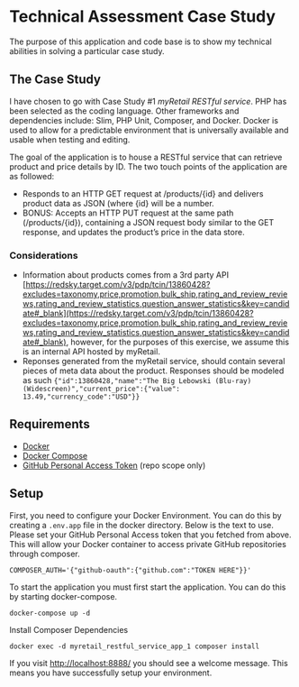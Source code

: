 # Technical Assessment Case Study

The purpose of this application and code base is to show my technical abilities in solving a particular case study.

## The Case Study

I have chosen to go with Case Study #1 _myRetail RESTful service_. PHP has been selected as the coding language. Other frameworks and dependencies include: Slim, PHP Unit, Composer, and Docker. Docker is used to allow for a predictable environment that is universally available and usable when testing and editing.

The goal of the application is to house a RESTful service that can retrieve product and price details by ID. The two touch points of the application are as followed:
* Responds to an HTTP GET request at /products/{id} and delivers product data as JSON (where {id} will be a number. 
* BONUS: Accepts an HTTP PUT request at the same path (/products/{id}), containing a JSON request body similar to the GET response, and updates the product’s price in the data store.

### Considerations
* Information about products comes from a 3rd party API [https://redsky.target.com/v3/pdp/tcin/13860428?excludes=taxonomy,price,promotion,bulk_ship,rating_and_review_reviews,rating_and_review_statistics,question_answer_statistics&key=candidate#_blank](https://redsky.target.com/v3/pdp/tcin/13860428?excludes=taxonomy,price,promotion,bulk_ship,rating_and_review_reviews,rating_and_review_statistics,question_answer_statistics&key=candidate#_blank), however, for the purposes of this exercise, we assume this is an internal API hosted by myRetail.
* Reponses generated from the myRetail service, should contain several pieces of meta data about the product. Responses should be modeled as such `{"id":13860428,"name":"The Big Lebowski (Blu-ray) (Widescreen)","current_price":{"value": 13.49,"currency_code":"USD"}}`

## Requirements

* [Docker](https://docs.docker.com/get-docker/)
* [Docker Compose](https://docs.docker.com/compose/install/)
* [GitHub Personal Access Token](https://github.com/settings/tokens) (repo scope only)

## Setup

First, you need to configure your Docker Environment. You can do this by creating a `.env.app` file in the docker directory. Below is the text to use. Please set your GitHub Personal Access token that you fetched from above. This will allow your Docker container to access private GitHub repositories through composer.
```
COMPOSER_AUTH='{"github-oauth":{"github.com":"TOKEN HERE"}}'
```

To start the application you must first start the application. You can do this by starting docker-compose.
```
docker-compose up -d
```

Install Composer Dependencies
```
docker exec -d myretail_restful_service_app_1 composer install
```

If you visit [http://localhost:8888/](http://localhost:8888/) you should see a welcome message. This means you have successfully setup your environment.

